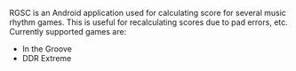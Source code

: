 RGSC is an Android application used for calculating score for several music rhythm games. This is useful for recalculating scores due to pad errors, etc. Currently supported games are:
- In the Groove
- DDR Extreme
